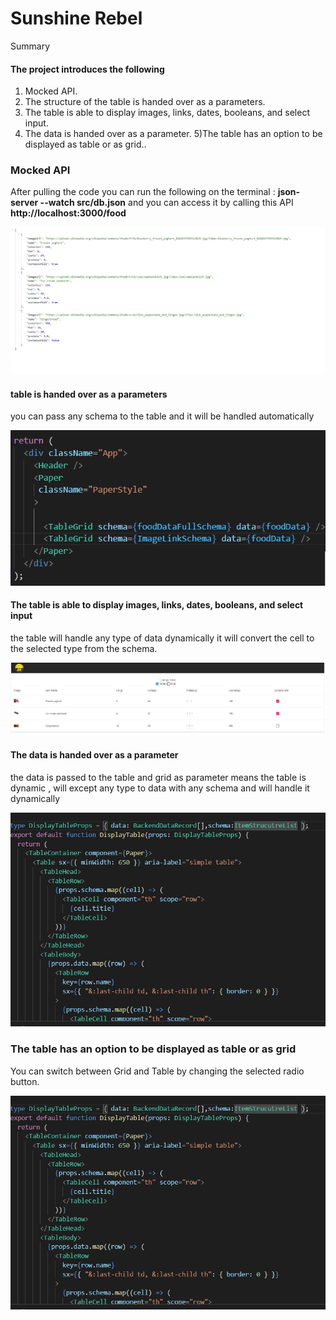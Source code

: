 # Sunshine Rebel

Summary

#### The project introduces the following
1) Mocked API.
2) The structure of the table is handed over as a parameters.
3) The table is able to display images, links, dates, booleans, and select input.
4) The data is handed over as a parameter.
5)The table has an option to be displayed as table or as grid..

### Mocked API
After pulling the code you can run the following on the terminal : **json-server --watch src/db.json**
and you can access it by calling this API
**http://localhost:3000/food**


![image](https://github.com/rotanmihyar/sunShine/blob/master/ScreenShots/API.png)


#### table is handed over as a parameters
you can pass any schema to the table and it will be handled automatically  

![image](https://github.com/rotanmihyar/sunShine/blob/master/ScreenShots/asParameter.png)



#### The table is able to display images, links, dates, booleans, and select input

the table will handle any type of data dynamically it will convert the cell to the selected type from the schema.

![image](https://github.com/rotanmihyar/sunShine/blob/master/ScreenShots/table.png)



#### The data is handed over as a parameter
the data is passed to the table and grid as parameter means the table is dynamic , will except any type to data with any schema and will handle it dynamically

![image](https://github.com/rotanmihyar/sunShine/blob/master/ScreenShots/dataParameter.png)




### The table has an option to be displayed as table or as grid
You can switch between Grid and Table by changing the selected radio button.

![image](https://github.com/rotanmihyar/sunShine/blob/master/ScreenShots/dataParameter.png)



